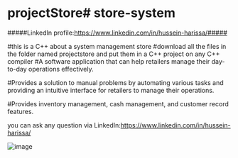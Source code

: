 # projectStore#   s t o r e - s y s t e m 

##### LinkedIn profile:https://www.linkedin.com/in/hussein-harissa/#####

#this is a C++ about a system management store
#download all the files in the folder named projectstore and put them in a C++ project on any C++ compiler
#A software application that can help retailers manage their day-to-day operations effectively.

#Provides a solution to manual problems by automating various tasks and providing an intuitive interface for retailers to manage their operations.


#Provides inventory management, cash management, and customer record features.

 you can ask any question via LinkedIn:https://www.linkedin.com/in/hussein-harissa/


![image](https://github.com/user-attachments/assets/9a2a1667-45c0-46da-8c7c-cd222f931f4b)

